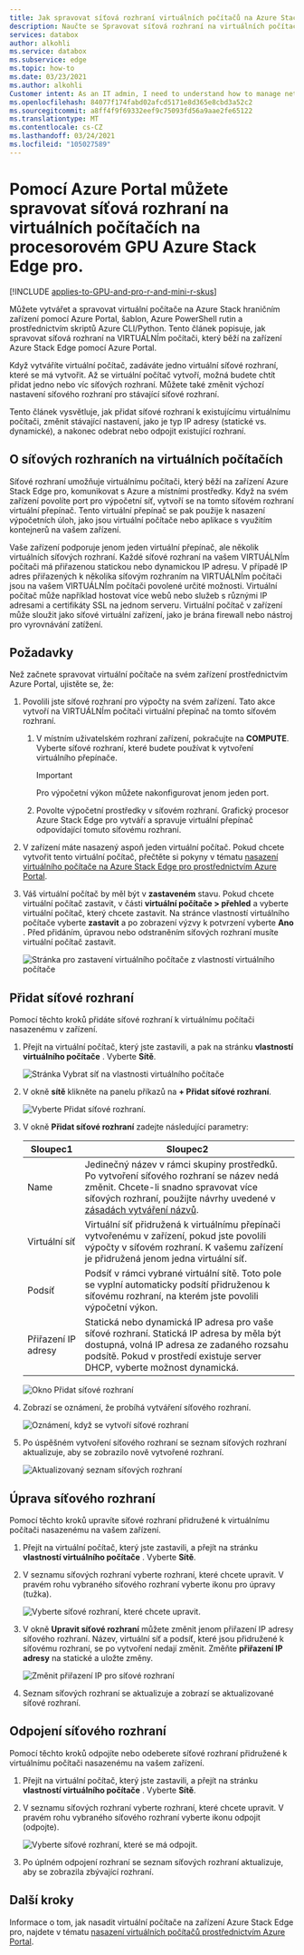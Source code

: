 ```yaml
---
title: Jak spravovat síťová rozhraní virtuálních počítačů na Azure Stack Edge pro prostřednictvím Azure Portal
description: Naučte se Spravovat síťová rozhraní na virtuálních počítačích, které jsou nasazené v grafickém procesoru Azure Stack Edge pro pomocí Azure Portal.
services: databox
author: alkohli
ms.service: databox
ms.subservice: edge
ms.topic: how-to
ms.date: 03/23/2021
ms.author: alkohli
Customer intent: As an IT admin, I need to understand how to manage network interfaces on an Azure Stack Edge Pro device so that I can use it to run applications using Edge compute before sending it to Azure.
ms.openlocfilehash: 84077f174fabd02afcd5171e8d365e8cbd3a52c2
ms.sourcegitcommit: a8ff4f9f69332eef9c75093fd56a9aae2fe65122
ms.translationtype: MT
ms.contentlocale: cs-CZ
ms.lasthandoff: 03/24/2021
ms.locfileid: "105027589"
---
```

# <a name="use-the-azure-portal-to-manage-network-interfaces-on-the-vms-on-your-azure-stack-edge-pro-gpu"></a>Pomocí Azure Portal můžete spravovat síťová rozhraní na virtuálních počítačích na procesorovém GPU Azure Stack Edge pro.

[!INCLUDE [applies-to-GPU-and-pro-r-and-mini-r-skus](../../includes/azure-stack-edge-applies-to-gpu-pro-r-mini-r-sku.md)]

Můžete vytvářet a spravovat virtuální počítače na Azure Stack hraničním zařízení pomocí Azure Portal, šablon, Azure PowerShell rutin a prostřednictvím skriptů Azure CLI/Python. Tento článek popisuje, jak spravovat síťová rozhraní na VIRTUÁLNÍm počítači, který běží na zařízení Azure Stack Edge pomocí Azure Portal. 

Když vytváříte virtuální počítač, zadáváte jedno virtuální síťové rozhraní, které se má vytvořit. Až se virtuální počítač vytvoří, možná budete chtít přidat jedno nebo víc síťových rozhraní. Můžete také změnit výchozí nastavení síťového rozhraní pro stávající síťové rozhraní.

Tento článek vysvětluje, jak přidat síťové rozhraní k existujícímu virtuálnímu počítači, změnit stávající nastavení, jako je typ IP adresy (statické vs. dynamické), a nakonec odebrat nebo odpojit existující rozhraní. 

        
## <a name="about-network-interfaces-on-vms"></a>O síťových rozhraních na virtuálních počítačích

Síťové rozhraní umožňuje virtuálnímu počítači, který běží na zařízení Azure Stack Edge pro, komunikovat s Azure a místními prostředky. Když na svém zařízení povolíte port pro výpočetní síť, vytvoří se na tomto síťovém rozhraní virtuální přepínač. Tento virtuální přepínač se pak použije k nasazení výpočetních úloh, jako jsou virtuální počítače nebo aplikace s využitím kontejnerů na vašem zařízení. 

Vaše zařízení podporuje jenom jeden virtuální přepínač, ale několik virtuálních síťových rozhraní. Každé síťové rozhraní na vašem VIRTUÁLNÍm počítači má přiřazenou statickou nebo dynamickou IP adresu. V případě IP adres přiřazených k několika síťovým rozhraním na VIRTUÁLNÍm počítači jsou na vašem VIRTUÁLNÍm počítači povolené určité možnosti. Virtuální počítač může například hostovat více webů nebo služeb s různými IP adresami a certifikáty SSL na jednom serveru. Virtuální počítač v zařízení může sloužit jako síťové virtuální zařízení, jako je brána firewall nebo nástroj pro vyrovnávání zatížení. <!--Is it possible to do that on ASE?-->

<!--There is a limit to how many virtual network interfaces can be created on the virtual switch on your device. See the Azure Stack Edge Pro limits article for details.--> 


## <a name="prerequisites"></a>Požadavky

Než začnete spravovat virtuální počítače na svém zařízení prostřednictvím Azure Portal, ujistěte se, že:

1. Povolili jste síťové rozhraní pro výpočty na svém zařízení. Tato akce vytvoří na VIRTUÁLNÍm počítači virtuální přepínač na tomto síťovém rozhraní. 
    1. V místním uživatelském rozhraní zařízení, pokračujte na **COMPUTE**. Vyberte síťové rozhraní, které budete používat k vytvoření virtuálního přepínače.

        > [!IMPORTANT] 
        > Pro výpočetní výkon můžete nakonfigurovat jenom jeden port.

    1. Povolte výpočetní prostředky v síťovém rozhraní. Grafický procesor Azure Stack Edge pro vytváří a spravuje virtuální přepínač odpovídající tomuto síťovému rozhraní.

1. V zařízení máte nasazený aspoň jeden virtuální počítač. Pokud chcete vytvořit tento virtuální počítač, přečtěte si pokyny v tématu [nasazení virtuálního počítače na Azure Stack Edge pro prostřednictvím Azure Portal](azure-stack-edge-gpu-deploy-virtual-machine-portal.md).

1. Váš virtuální počítač by měl být v **zastaveném** stavu. Pokud chcete virtuální počítač zastavit, v části **virtuální počítače > přehled** a vyberte virtuální počítač, který chcete zastavit. Na stránce vlastností virtuálního počítače vyberte **zastavit** a po zobrazení výzvy k potvrzení vyberte **Ano** . Před přidáním, úpravou nebo odstraněním síťových rozhraní musíte virtuální počítač zastavit.

    ![Stránka pro zastavení virtuálního počítače z vlastností virtuálního počítače](./media/azure-stack-edge-gpu-manage-virtual-machine-network-interfaces-portal/stop-vm-2.png)


## <a name="add-a-network-interface"></a>Přidat síťové rozhraní

Pomocí těchto kroků přidáte síťové rozhraní k virtuálnímu počítači nasazenému v zařízení. 

1. Přejít na virtuální počítač, který jste zastavili, a pak na stránku **vlastností virtuálního počítače** . Vyberte **Sítě**.
    
    ![Stránka Vybrat síť na vlastnosti virtuálního počítače](./media/azure-stack-edge-gpu-manage-virtual-machine-network-interfaces-portal/add-nic-1.png)

2. V okně **sítě** klikněte na panelu příkazů na **+ Přidat síťové rozhraní**.

    ![Vyberte Přidat síťové rozhraní.](./media/azure-stack-edge-gpu-manage-virtual-machine-network-interfaces-portal/add-nic-2.png)

3. V okně **Přidat síťové rozhraní** zadejte následující parametry:

    
    |Sloupec1  |Sloupec2  |
    |---------|---------|
    |Name     | Jedinečný název v rámci skupiny prostředků. Po vytvoření síťového rozhraní se název nedá změnit. Chcete-li snadno spravovat více síťových rozhraní, použijte návrhy uvedené v [zásadách vytváření názvů](/azure/cloud-adoption-framework/ready/azure-best-practices/naming-and-tagging#resource-naming).     |
    |Virtuální síť| Virtuální síť přidružená k virtuálnímu přepínači vytvořenému v zařízení, pokud jste povolili výpočty v síťovém rozhraní. K vašemu zařízení je přidružená jenom jedna virtuální síť.         |         
    |Podsíť     | Podsíť v rámci vybrané virtuální sítě. Toto pole se vyplní automaticky podsítí přidruženou k síťovému rozhraní, na kterém jste povolili výpočetní výkon.         |       
    |Přiřazení IP adresy   | Statická nebo dynamická IP adresa pro vaše síťové rozhraní. Statická IP adresa by měla být dostupná, volná IP adresa ze zadaného rozsahu podsítě. Pokud v prostředí existuje server DHCP, vyberte možnost dynamická.        | 

    ![Okno Přidat síťové rozhraní](./media/azure-stack-edge-gpu-manage-virtual-machine-network-interfaces-portal/add-nic-3.png)

4. Zobrazí se oznámení, že probíhá vytváření síťového rozhraní.

    ![Oznámení, když se vytvoří síťové rozhraní](./media/azure-stack-edge-gpu-manage-virtual-machine-network-interfaces-portal/add-nic-4.png)

5.  Po úspěšném vytvoření síťového rozhraní se seznam síťových rozhraní aktualizuje, aby se zobrazilo nově vytvořené rozhraní.

    ![Aktualizovaný seznam síťových rozhraní](./media/azure-stack-edge-gpu-manage-virtual-machine-network-interfaces-portal/add-nic-5.png)


## <a name="edit-a-network-interface"></a>Úprava síťového rozhraní

Pomocí těchto kroků upravíte síťové rozhraní přidružené k virtuálnímu počítači nasazenému na vašem zařízení.

1. Přejít na virtuální počítač, který jste zastavili, a přejít na stránku **vlastností virtuálního počítače** . Vyberte **Sítě**.

1. V seznamu síťových rozhraní vyberte rozhraní, které chcete upravit. V pravém rohu vybraného síťového rozhraní vyberte ikonu pro úpravy (tužka).  

    ![Vyberte síťové rozhraní, které chcete upravit.](./media/azure-stack-edge-gpu-manage-virtual-machine-network-interfaces-portal/edit-nic-1.png)

1. V okně **Upravit síťové rozhraní** můžete změnit jenom přiřazení IP adresy síťového rozhraní. Název, virtuální síť a podsíť, které jsou přidružené k síťovému rozhraní, se po vytvoření nedají změnit. Změňte **přiřazení IP adresy** na statické a uložte změny.

    ![Změnit přiřazení IP pro síťové rozhraní](./media/azure-stack-edge-gpu-manage-virtual-machine-network-interfaces-portal/edit-nic-2.png)

1. Seznam síťových rozhraní se aktualizuje a zobrazí se aktualizované síťové rozhraní.


## <a name="detach-a-network-interface"></a>Odpojení síťového rozhraní

Pomocí těchto kroků odpojíte nebo odeberete síťové rozhraní přidružené k virtuálnímu počítači nasazenému na vašem zařízení.

1. Přejít na virtuální počítač, který jste zastavili, a přejít na stránku **vlastností virtuálního počítače** . Vyberte **Sítě**.

1. V seznamu síťových rozhraní vyberte rozhraní, které chcete upravit. V pravém rohu vybraného síťového rozhraní vyberte ikonu odpojit (odpojte).  

    ![Vyberte síťové rozhraní, které se má odpojit.](./media/azure-stack-edge-gpu-manage-virtual-machine-network-interfaces-portal/detach-nic-1.png)

1. Po úplném odpojení rozhraní se seznam síťových rozhraní aktualizuje, aby se zobrazila zbývající rozhraní.

## <a name="next-steps"></a>Další kroky

Informace o tom, jak nasadit virtuální počítače na zařízení Azure Stack Edge pro, najdete v tématu [nasazení virtuálních počítačů prostřednictvím Azure Portal](azure-stack-edge-gpu-deploy-virtual-machine-portal.md).
